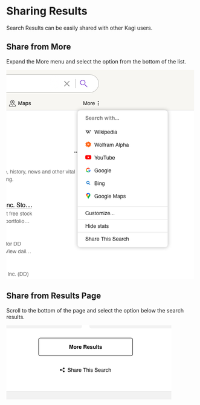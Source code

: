 # Sharing Results

Search Results can be easily shared with other Kagi users.

## Share from More

Expand the More menu and select the option from the bottom of the list.

![Share From More](media/share_results_more.png)

## Share from Results Page

Scroll to the bottom of the page and select the option below the search results. 

![Share From Results](media/share_results_search.png)
